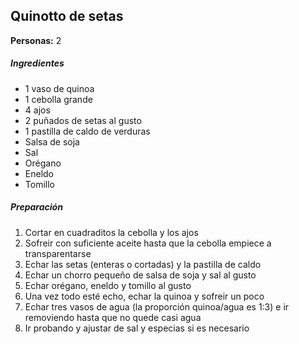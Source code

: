 ## Quinotto de setas

**Personas:** 2

##### Ingredientes

* 1 vaso de quinoa
* 1 cebolla grande
* 4 ajos
* 2 puñados de setas al gusto
* 1 pastilla de caldo de verduras
* Salsa de soja
* Sal
* Orégano
* Eneldo
* Tomillo

##### Preparación

1. Cortar en cuadraditos la cebolla y los ajos
2. Sofreir con suficiente aceite hasta que la cebolla empiece a transparentarse
3. Echar las setas (enteras o cortadas) y la pastilla de caldo
4. Echar un chorro pequeño de salsa de soja y sal al gusto
5. Echar orégano, eneldo y tomillo al gusto
6. Una vez todo esté echo, echar la quinoa y sofreir un poco
7. Echar tres vasos de agua (la proporción quinoa/agua es 1:3) e ir removiendo hasta que no quede casi agua
8. Ir probando y ajustar de sal y especias si es necesario


